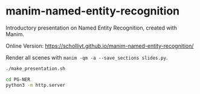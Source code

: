 # manim-named-entity-recognition
Introductory presentation on Named Entity Recognition, created with Manim.

Online Version: https://scholliyt.github.io/manim-named-entity-recognition/



Render all scenes with `manim -qm -a --save_sections slides.py`.

```bash
./make_presentation.sh
```


```bash
cd PG-NER
python3 -m http.server
```
